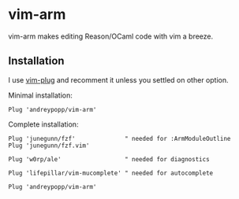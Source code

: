 # vim-arm

vim-arm makes editing Reason/OCaml code with vim a breeze.

## Installation

I use [vim-plug][] and recomment it unless you settled on other option.

Minimal installation:

    Plug 'andreypopp/vim-arm'

Complete installation:

    Plug 'junegunn/fzf'              " needed for :ArmModuleOutline
    Plug 'junegunn/fzf.vim'

    Plug 'w0rp/ale'                  " needed for diagnostics

    Plug 'lifepillar/vim-mucomplete' " needed for autocomplete

    Plug 'andreypopp/vim-arm'

[vim-plug]: https://github.com/junegunn/vim-plug
